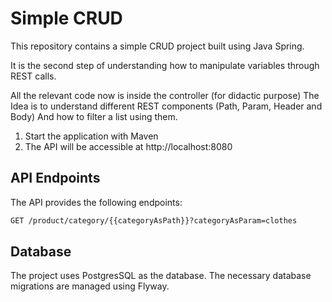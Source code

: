 # Simple CRUD
This repository contains a simple CRUD project built using Java Spring. 

It is the second step of understanding how to manipulate variables through REST calls.

All the relevant code now is inside the controller (for didactic purpose) 
The Idea is to understand different REST components (Path, Param, Header and Body)
And how to filter a list using them.

1. Start the application with Maven
2. The API will be accessible at http://localhost:8080

## API Endpoints
The API provides the following endpoints:

```markdown
GET /product/category/{{categoryAsPath}}?categoryAsParam=clothes 

```
## Database
The project uses PostgresSQL as the database. The necessary database migrations are managed using Flyway.